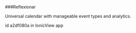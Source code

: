 ###Reflexionar

Universal calendar with manageable event types and analytics.

id a2df080a in IonicView app
